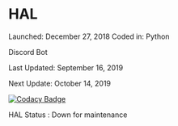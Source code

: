 # HAL
Launched: December 27, 2018 
Coded in: Python

Discord Bot

Last Updated: September 16, 2019 

Next Update: October 14, 2019 

[![Codacy Badge](https://api.codacy.com/project/badge/Grade/3b064591ab4d40a4a0b2ed87788194b3)](https://www.codacy.com?utm_source=github.com&amp;utm_medium=referral&amp;utm_content=Darkarea51/HAL&amp;utm_campaign=Badge_Grade)

HAL Status : Down for maintenance 





